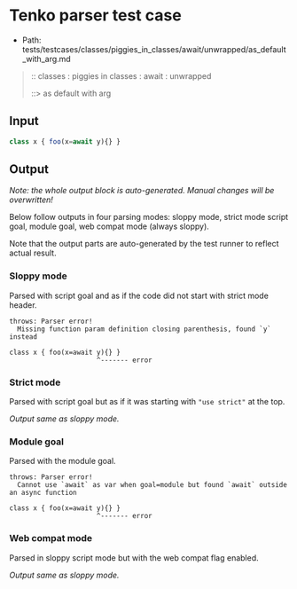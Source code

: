 # Tenko parser test case

- Path: tests/testcases/classes/piggies_in_classes/await/unwrapped/as_default_with_arg.md

> :: classes : piggies in classes : await : unwrapped
>
> ::> as default with arg

## Input

`````js
class x { foo(x=await y){} }
`````

## Output

_Note: the whole output block is auto-generated. Manual changes will be overwritten!_

Below follow outputs in four parsing modes: sloppy mode, strict mode script goal, module goal, web compat mode (always sloppy).

Note that the output parts are auto-generated by the test runner to reflect actual result.

### Sloppy mode

Parsed with script goal and as if the code did not start with strict mode header.

`````
throws: Parser error!
  Missing function param definition closing parenthesis, found `y` instead

class x { foo(x=await y){} }
                      ^------- error
`````

### Strict mode

Parsed with script goal but as if it was starting with `"use strict"` at the top.

_Output same as sloppy mode._

### Module goal

Parsed with the module goal.

`````
throws: Parser error!
  Cannot use `await` as var when goal=module but found `await` outside an async function

class x { foo(x=await y){} }
                      ^------- error
`````


### Web compat mode

Parsed in sloppy script mode but with the web compat flag enabled.

_Output same as sloppy mode._
